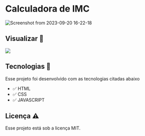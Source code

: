 # Calculadora de IMC

![Screenshot from 2023-09-20 16-22-18](https://github.com/aleanrocha/projeto-imc/assets/109040443/3e7cc509-655a-4020-b18d-4d334df46dbf)


## Visualizar 🔎

<div>
  <a href="https://aleanrocha.github.io/projeto-imc/"><img alt"img-ver" src="https://img.shields.io/badge/Ver Projeto-262577?style=for-the-badge&logo=Ver&logoColor=white"></a>
</div>

## Tecnologias 🚀

Esse projeto foi desenvolvido com as tecnologias citadas abaixo

- ✅ HTML
- ✅ CSS
- ✅ JAVASCRIPT

## Licença ⚠️

Esse projeto está sob a licença MIT.


